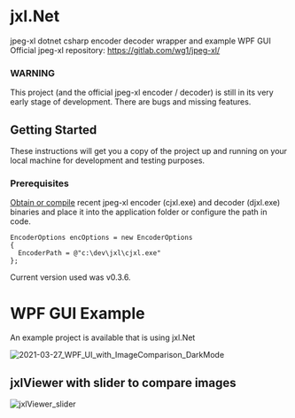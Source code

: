 # jxl.Net
jpeg-xl dotnet csharp encoder decoder wrapper and example WPF GUI
<br>Official jpeg-xl repository: https://gitlab.com/wg1/jpeg-xl/

### WARNING
This project (and the official jpeg-xl encoder / decoder) is still in its very early stage of development. There are bugs and missing features.


## Getting Started

These instructions will get you a copy of the project up and running on your local machine for development and testing purposes.

### Prerequisites
[Obtain or compile](https://github.com/cocoon/jxl.Net/wiki/Where-to-get-encoder-and-decoder-binaries) recent jpeg-xl encoder (cjxl.exe) and decoder (djxl.exe) binaries and place it into the application folder or configure the path in code.

```
EncoderOptions encOptions = new EncoderOptions
{
  EncoderPath = @"c:\dev\jxl\cjxl.exe"
};
```

Current version used was v0.3.6.


# WPF GUI Example 
An example project is available that is using jxl.Net

![2021-03-27_WPF_UI_with_ImageComparison_DarkMode](https://user-images.githubusercontent.com/1071741/112734453-25d30080-8f46-11eb-8c63-689ad52f1707.png)

## jxlViewer with slider to compare images

![jxlViewer_slider](https://user-images.githubusercontent.com/1071741/112016170-c4b5c200-8b2c-11eb-9040-24c7deea991b.jpg)
